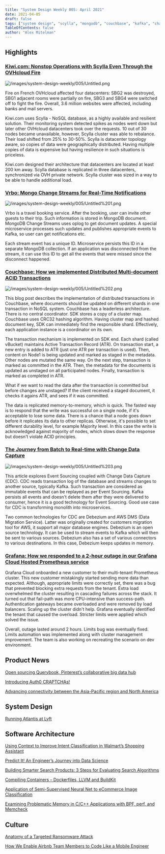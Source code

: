 ```yaml
---
title: "System Design Weekly 005: April 2021"
date: 2021-04-05
draft: false
tags: ["system design", "scylla", "mongodb", "couchbase", "kafka", "change data capture", "event sourcing"]
TableOfContents: false
author: "Alex Mitelman"
---
```


## Highlights

### [Kiwi.com: Nonstop Operations with Scylla Even Through the OVHcloud Fire](https://www.scylladb.com/2021/03/23/kiwi-com-nonstop-operations-with-scylla-even-through-the-ovhcloud-fire/)

![/images/system-design-weekly/005/Untitled.png](/images/system-design-weekly/005/Untitled.png)

Fire on French OVHcloud affected four datacenters: SBG2 was destroyed, SBG1 adjacent rooms were partially on fire, SBG3 and SBG4 were switched off to fight the fire. Overall, 3.6 million websites were affected, including banks and mail servers.

Kiwi.com uses Scylla - NoSQL database, as a highly available and resilient solution. Their monitoring system detected spikes as nodes went down but later other OVHcloud datacenters took over the requests. 10 out of 30 nodes became unavailable, however, Scylla cluster was able to rebalance. Their load shifted from 25% to 30-50%. Scylla is datacenter topology aware, so copies of data were geographically distributed. Having multiple copies of data is expensive but having resilience in such situations is priceless.

Kiwi.com designed their architecture that datacenters are located at least 200 km away. Scylla database is replicated in three datacenters, synchronized via OVH private network. Scylla cluster was sized in a way to be able to handle additional load.

### [Vrbo: Mongo Change Streams for Real-Time Notifications](https://medium.com/expedia-group-tech/mongo-change-streams-for-real-time-notifications-6271f88f9ea1)

![/images/system-design-weekly/005/Untitled%201.png](/images/system-design-weekly/005/Untitled%201.png)

Vrbo is a travel booking service. After the booking, user can invite other guests to their trip. Such information is stored in MongoDB document. MongoDB Change Streams uses oplog to get document updates. A special microservice processes such updates and publishes appropriate events to Kafka, so user can get notifications etc.

Each stream event has a unique ID. Microservice persists this ID in a separate MongoDB collection. If an application was disconnected from the stream, it can use this ID to get all the events that were missed since the disconnect happened.

### [Couchbase: How we implemented Distributed Multi-document ACID Transactions](https://blog.couchbase.com/distributed-multi-document-acid-transactions/)

![/images/system-design-weekly/005/Untitled%202.png](/images/system-design-weekly/005/Untitled%202.png)

This blog post describes the implementation of distributed transactions in Couchbase, where documents should be updated on different shards in one transaction in NoSQL system. Couchbase has a leaderless architecture. There is no central coordinator. SDK stores a copy of a cluster map. Couchbase uses CRC32 hashing algorithm. Having cluster map and hashed document key, SDK can immediately find the responsible shard. Effectively, each application instance is a coordinator on its own.

The transaction mechanism is implemented on SDK end. Each shard (called vBucket) maintains Active Transaction Record (ATR). On transaction start, a new entry is added to ATR (just one ATR per transaction is used). Then, content on Node1 is being updated and marked as staged in the metadata. Other nodes are mutated the same way. On the next step, transaction is marked as committed in the ATR. Then, the metadata for the documents is updated as unstaged on all participated nodes. Finally, transaction is marked as completed in ATR.

What if we want to read the data after the transaction is committed but before changes are unstaged? If the client received a staged document, it checks it agains ATR, and sees if it was committed.

The data is replicated memory-to-memory, which is quick. The fasted way is to respond that the write was successful on a single node, if it's acceptable to lose some data. There is a chance that a node goes down before it replicates its data to other replicas. Otherwise, it's possible to set different durability level, for example Majority level. In this case the write is acknowledged against majority of nodes, which slows down the response but doesn't violate ACID principles.

### [The Journey from Batch to Real-time with Change Data Capture](https://medium.com/capital-one-tech/the-journey-from-batch-to-real-time-with-change-data-capture-c598e56146be)

![/images/system-design-weekly/005/Untitled%203.png](/images/system-design-weekly/005/Untitled%203.png)

This article explores Event Sourcing coupled with Change Data Capture (CDC). CDC reads transaction log of the database and streams changes to another source, typically Kafka. Such transaction are considered as immutable events that can be replayed as per Event Sourcing. Kafka persists all events and doesn't delete them after they were delivered to consumer, hence it is a good technology for Event Sourcing. Good use case for CDC is transforming monolith into microservices.

Two common technologies for CDC are Debezium and AWS DMS (Data Migration Service). Latter was originally created for customers migration tool for AWS, it support all major database engines. Debezium is an open source technology. It can be used to stream events to Kafka which will then be sent to various sources. Debezium also has a set of various connectors to various destinations. In this case, Debezium keeps updates in memory.

### [Grafana: How we responded to a 2-hour outage in our Grafana Cloud Hosted Prometheus service](https://grafana.com/blog/2021/03/26/how-we-responded-to-a-2-hour-outage-in-our-grafana-cloud-hosted-prometheus-service/)

Grafana Cloud onboarded a new customer to their multi-tenant Prometheus cluster. This new customer mistakingly started sending more data than expected. Although, appropriate limits were correctly set, there was a bug that prevented blocking extra requests from the tenant. Extra load overwhelmed the cluster resulting in cascading failures across the stack. It turned out that fail-path was more CPU-intensive than success-path. Authentication gateways became overloaded and were removed by load balancers. Scaling up the cluster didn't help. Grafana eventually identified the tenant that caused the overload. Stricter limits were applied which solved the issue.

Overall, outage lasted around 2 hours. Limits bug was eventually fixed. Limits automation was implemented along with cluster management improvement. The team is also working on recreating the scenario on dev environment.

## Product News

[Open sourcing Querybook, Pinterest’s collaborative big data hub](https://medium.com/@Pinterest_Engineering/open-sourcing-querybook-pinterests-collaborative-big-data-hub-ba2605558883)

[Introducing Auth0 CRAPTCHAs!](https://auth0.com/blog/introducing-auth0-craptchas/)

[Advancing connectivity between the Asia-Pacific region and North America](https://engineering.fb.com/2021/03/28/connectivity/echo-bifrost/)

## System Design

[Running Atlantis at Lyft](https://eng.lyft.com/running-atlantis-at-lyft-b95c7fa51db1)

## Software Architecture

[Using Context to Improve Intent Classification in Walmart’s Shopping Assistant](https://medium.com/walmartglobaltech/using-context-to-improve-intent-classification-in-walmarts-shopping-assistant-28f62d40fd17)

[Predict It! An Engineer’s Journey into Data Science](https://medium.com/expedia-group-tech/predict-it-an-engineers-journey-into-data-science-62f660f51877)

[Building Smarter Search Products: 3 Steps for Evaluating Search Algorithms](https://shopifyengineering.myshopify.com/blogs/engineering/evaluating-search-algorithms)

[Compiling Containers – Dockerfiles, LLVM and BuildKit](https://www.docker.com/blog/compiling-containers-dockerfiles-llvm-and-buildkit/)

[Application of Semi-Supervised Neural Net to eCommerce Image Classification](https://medium.com/walmartglobaltech/application-of-semi-supervised-neural-net-to-ecommerce-image-classification-b3e21288bae2)

[Examining Problematic Memory in C/C++ Applications with BPF, perf, and Memcheck](https://doordash.engineering/2021/04/01/examining-problematic-memory-with-bpf-perf-and-memcheck/)

## Culture

[Anatomy of a Targeted Ransomware Attack](https://blog.cloudflare.com/targeted-ransomware-attack/)

[How We Enable Airbnb Team Members to Code Like a Mobile Engineer](https://medium.com/airbnb-engineering/how-we-enable-airbnb-team-members-to-code-like-a-mobile-engineer-d7181a20399f)
